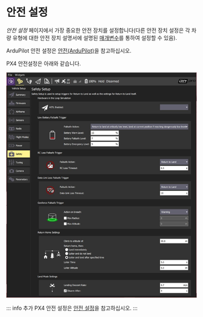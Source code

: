 # 안전 설정

_안전 설정_ 페이지에서 가장 중요한 안전 장치를 설정합니다(다른 안전 장치 설정은 각 차량 유형에 대한 안전 장치 설명서에 설명된 [매개변수](../SetupView/Parameters.md)를 통하여 설정할 수 있음).

ArduPilot 안전 설정은 [안전(ArduPilot)](../SetupView/safety_ardupilot.md)을 참고하십시오.

PX4 안전설정은 아래와 같습니다.

![안전 설정 - PX4](../../../assets/setup/px4_safety.jpg)

::: info
추가 PX4 안전 설정은 [안전 설정](https://docs.px4.io/en/config/safety.html)을 참고하십시오.
:::
